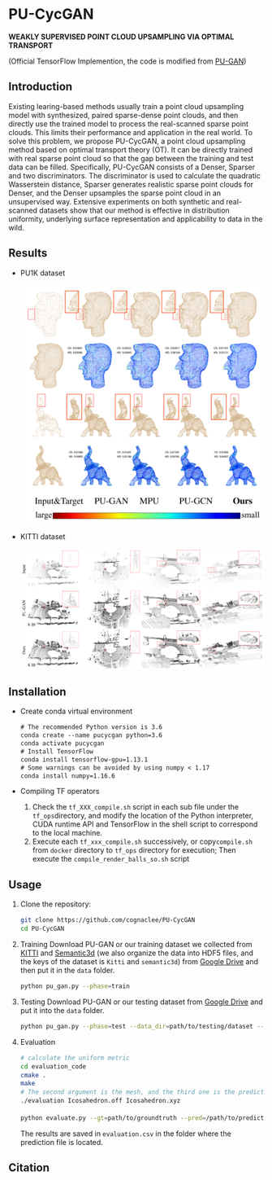 # PU-CycGAN

**WEAKLY SUPERVISED POINT CLOUD UPSAMPLING VIA OPTIMAL TRANSPORT**

(Official TensorFlow Implemention, the code is modified from [PU-GAN](https://github.com/liruihui/PU-GAN))

## Introduction

Existing learing-based methods usually train a point cloud upsampling model with synthesized, paired sparse-dense point clouds, and then directly use the trained model to process the real-scanned sparse point clouds. This limits their performance and application in the real world. To solve this problem, we propose PU-CycGAN, a point cloud upsampling method based on optimal transport theory (OT). It can be directly trained with real sparse point cloud so that the gap between the training and test data can be filled. Specifically, PU-CycGAN consists of a Denser, Sparser and two discriminators. The discriminator is used to calculate the quadratic Wasserstein distance, Sparser generates realistic sparse point clouds for Denser, and the Denser upsamples the sparse point cloud in an unsupervised way. Extensive experiments on both synthetic and real-scanned datasets show that our method is effective in distribution uniformity, underlying surface representation and applicability to data in the wild.

## Results
* PU1K dataset

    ![](Docs/imgs/imagenet.png)

* KITTI dataset

    ![](Docs/imgs/kitti.png)


## Installation

* Create conda virtual environment

    ```shell
    # The recommended Python version is 3.6
    conda create --name pucycgan python=3.6
    conda activate pucycgan
    # Install TensorFlow
    conda install tensorflow-gpu=1.13.1
    # Some warnings can be avoided by using numpy < 1.17
    conda install numpy=1.16.6
    ```

* Compiling TF operators

    1. Check the `tf_XXX_compile.sh` script in each sub file under the `tf_ops`directory, and modify the location of the Python interpreter, CUDA runtime API and TensorFlow in the shell script to correspond to the local machine.
    2. Execute each `tf_xxx_compile.sh` successively, or copy`compile.sh` from `docker` directory to `tf_ops` directory for execution; Then execute the `compile_render_balls_so.sh` script


## Usage

1. Clone the repository:

    ```bash
    git clone https://github.com/cognaclee/PU-CycGAN
    cd PU-CycGAN
    ```

2. Training
Download PU-GAN or our training dataset we collected from [KITTI](http://www.cvlibs.net/datasets/kitti/) and [Semantic3d](http://www.semantic3d.net) (we also organize the data into HDF5 files, and the keys of the dataset is `Kitti` and `semantic3d`) from [Google Drive](https://drive.google.com/drive/folders/1SJhQmvLe53aKAJR_EOcKgr323DeZYiNR?usp=sharing) and then put it in the `data` folder.

    ```bash
    python pu_gan.py --phase=train
    ```

3. Testing
Download PU-GAN or our testing dataset from [Google Drive](https://drive.google.com/drive/folders/1SJhQmvLe53aKAJR_EOcKgr323DeZYiNR?usp=sharing) and put it into the `data` folder.

    ```bash
    python pu_gan.py --phase=test --data_dir=path/to/testing/dataset --out_folder=path/to/output/folder
    ```

4. Evaluation

    ```bash
    # calculate the uniform metric
    cd evaluation_code
    cmake .
    make
    # The second argument is the mesh, and the third one is the predicted points
    ./evaluation Icosahedron.off Icosahedron.xyz

    python evaluate.py --gt=path/to/groundtruth --pred=/path/to/prediction
    ```

   The results are saved in `evaluation.csv` in the folder where the prediction file is located.

## Citation
